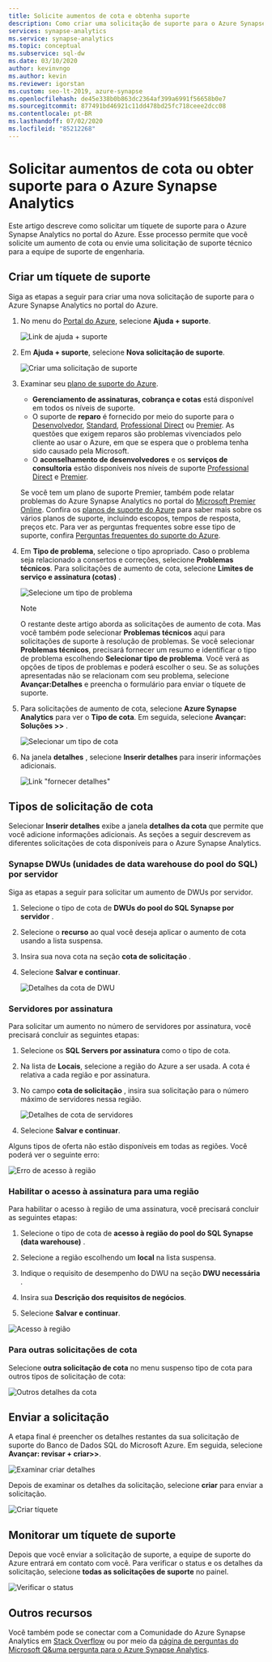 ```yaml
---
title: Solicite aumentos de cota e obtenha suporte
description: Como criar uma solicitação de suporte para o Azure Synapse Analytics no portal do Azure. Solicitar aumentos de cota ou obter suporte para resoluções de problemas.
services: synapse-analytics
ms.service: synapse-analytics
ms.topic: conceptual
ms.subservice: sql-dw
ms.date: 03/10/2020
author: kevinvngo
ms.author: kevin
ms.reviewer: igorstan
ms.custom: seo-lt-2019, azure-synapse
ms.openlocfilehash: de45e338b0b863dc2364af399a6991f56658b0e7
ms.sourcegitcommit: 877491bd46921c11dd478bd25fc718ceee2dcc08
ms.contentlocale: pt-BR
ms.lasthandoff: 07/02/2020
ms.locfileid: "85212268"
---
```

# <a name="request-quota-increases-and-get-support-for-azure-synapse-analytics"></a>Solicitar aumentos de cota ou obter suporte para o Azure Synapse Analytics

Este artigo descreve como solicitar um tíquete de suporte para o Azure Synapse Analytics no portal do Azure. Esse processo permite que você solicite um aumento de cota ou envie uma solicitação de suporte técnico para a equipe de suporte de engenharia.

## <a name="create-a-support-ticket"></a>Criar um tíquete de suporte

Siga as etapas a seguir para criar uma nova solicitação de suporte para o Azure Synapse Analytics no portal do Azure.

1. No menu do [Portal do Azure](https://portal.azure.com), selecione **Ajuda + suporte**.

   ![Link de ajuda + suporte](./media/sql-data-warehouse-get-started-create-support-ticket/help-plus-support.png)


1. Em **Ajuda + suporte**, selecione **Nova solicitação de suporte**.

    ![Criar uma solicitação de suporte](./media/sql-data-warehouse-get-started-create-support-ticket/new-support-request.png)

1. Examinar seu [plano de suporte do Azure](https://azure.microsoft.com/support/plans/?WT.mc_id=Support_Plan_510979/).

   * **Gerenciamento de assinaturas, cobrança e cotas** está disponível em todos os níveis de suporte.
   * O suporte de **reparo** é fornecido por meio do suporte para o [Desenvolvedor](https://azure.microsoft.com/support/plans/developer/), [Standard](https://azure.microsoft.com/support/plans/standard/), [Professional Direct](https://azure.microsoft.com/support/plans/prodirect/) ou [Premier](https://azure.microsoft.com/support/plans/premier/). As questões que exigem reparos são problemas vivenciados pelo cliente ao usar o Azure, em que se espera que o problema tenha sido causado pela Microsoft.
   * O **aconselhamento de desenvolvedores** e os **serviços de consultoria** estão disponíveis nos níveis de suporte [Professional Direct](https://azure.microsoft.com/support/plans/prodirect/) e [Premier](https://azure.microsoft.com/support/plans/premier/).

   Se você tem um plano de suporte Premier, também pode relatar problemas do Azure Synapse Analytics no portal do [Microsoft Premier Online](https://premier.microsoft.com/). Confira os [planos de suporte do Azure](https://azure.microsoft.com/support/plans/?WT.mc_id=Support_Plan_510979/) para saber mais sobre os vários planos de suporte, incluindo escopos, tempos de resposta, preços etc.  Para ver as perguntas frequentes sobre esse tipo de suporte, confira [Perguntas frequentes do suporte do Azure](https://azure.microsoft.com/support/faq/).

1. Em **Tipo de problema**, selecione o tipo apropriado. Caso o problema seja relacionado a consertos e correções, selecione **Problemas técnicos**. Para solicitações de aumento de cota, selecione **Limites de serviço e assinatura (cotas)** .

   ![Selecione um tipo de problema](./media/sql-data-warehouse-get-started-create-support-ticket/select-quota-issue-type.png)  

   > [!NOTE]
   > O restante deste artigo aborda as solicitações de aumento de cota. Mas você também pode selecionar **Problemas técnicos** aqui para solicitações de suporte à resolução de problemas. Se você selecionar **Problemas técnicos**, precisará fornecer um resumo e identificar o tipo de problema escolhendo **Selecionar tipo de problema**. Você verá as opções de tipos de problemas e poderá escolher o seu. Se as soluções apresentadas não se relacionam com seu problema, selecione **Avançar:Detalhes** e preencha o formulário para enviar o tíquete de suporte.

1. Para solicitações de aumento de cota, selecione **Azure Synapse Analytics** para ver o **Tipo de cota**. Em seguida, selecione **Avançar: Soluções >>** .

   ![Selecionar um tipo de cota](./media/sql-data-warehouse-get-started-create-support-ticket/select-quota-type.png)

1. Na janela **detalhes** , selecione **Inserir detalhes** para inserir informações adicionais.

   ![Link "fornecer detalhes"](./media/sql-data-warehouse-get-started-create-support-ticket/provide-details-link.png)

## <a name="quota-request-types"></a>Tipos de solicitação de cota

Selecionar **Inserir detalhes** exibe a janela **detalhes da cota** que permite que você adicione informações adicionais. As seções a seguir descrevem as diferentes solicitações de cota disponíveis para o Azure Synapse Analytics.

### <a name="synapse-sql-pool-data-warehouse-units-dwus-per-server"></a>Synapse DWUs (unidades de data warehouse do pool do SQL) por servidor

Siga as etapas a seguir para solicitar um aumento de DWUs por servidor.

1. Selecione o tipo de cota de **DWUs do pool do SQL Synapse por servidor** .

1. Selecione o **recurso** ao qual você deseja aplicar o aumento de cota usando a lista suspensa.

1. Insira sua nova cota na seção **cota de solicitação** .

1. Selecione **Salvar e continuar**.

   ![Detalhes da cota de DWU](./media/sql-data-warehouse-get-started-create-support-ticket/quota-details-dwus.png)


### <a name="servers-per-subscription"></a>Servidores por assinatura

Para solicitar um aumento no número de servidores por assinatura, você precisará concluir as seguintes etapas:

1. Selecione os **SQL Servers por assinatura** como o tipo de cota.

1. Na lista de **Locais**, selecione a região do Azure a ser usada. A cota é relativa a cada região e por assinatura.

1. No campo **cota de solicitação** , insira sua solicitação para o número máximo de servidores nessa região.

   ![Detalhes de cota de servidores](./media/sql-data-warehouse-get-started-create-support-ticket/quota-details-servers.png)



1. Selecione **Salvar e continuar**.

Alguns tipos de oferta não estão disponíveis em todas as regiões. Você poderá ver o seguinte erro:

![Erro de acesso à região](./media/sql-data-warehouse-get-started-create-support-ticket/region-access-error.png)

### <a name="enable-subscription-access-to-a-region"></a>Habilitar o acesso à assinatura para uma região

Para habilitar o acesso à região de uma assinatura, você precisará concluir as seguintes etapas:  

1. Selecione o tipo de cota de **acesso à região do pool do SQL Synapse (data warehouse)** .

1. Selecione a região escolhendo um **local** na lista suspensa.

1. Indique o requisito de desempenho do DWU na seção **DWU necessária** .

1. Insira sua **Descrição dos requisitos de negócios**. 

1. Selecione **Salvar e continuar**.

![Acesso à região](./media/sql-data-warehouse-get-started-create-support-ticket/quota-details-region.png)


### <a name="for-other-quota-requests"></a>Para outras solicitações de cota

Selecione **outra solicitação de cota** no menu suspenso tipo de cota para outros tipos de solicitação de cota:

![Outros detalhes da cota](./media/sql-data-warehouse-get-started-create-support-ticket/quota-details-whitelisting.png)

## <a name="submit-your-request"></a>Enviar a solicitação

A etapa final é preencher os detalhes restantes da sua solicitação de suporte do Banco de Dados SQL do Microsoft Azure. Em seguida, selecione **Avançar: revisar + criar>>**.

![Examinar criar detalhes](./media/sql-data-warehouse-get-started-create-support-ticket/review-create-details.png)

Depois de examinar os detalhes da solicitação, selecione **criar** para enviar a solicitação.

![Criar tíquete](./media/sql-data-warehouse-get-started-create-support-ticket/create-ticket.png)

## <a name="monitor-a-support-ticket"></a>Monitorar um tíquete de suporte

Depois que você enviar a solicitação de suporte, a equipe de suporte do Azure entrará em contato com você. Para verificar o status e os detalhes da solicitação, selecione **todas as solicitações de suporte** no painel.

![Verificar o status](./media/sql-data-warehouse-get-started-create-support-ticket/monitor-ticket.png)

## <a name="other-resources"></a>Outros recursos

Você também pode se conectar com a Comunidade do Azure Synapse Analytics em [Stack Overflow](https://stackoverflow.com/questions/tagged/azure-synapse+or+azure-sql-data-warehouse) ou por meio da [página de perguntas do Microsoft Q&uma pergunta para o Azure Synapse Analytics](https://docs.microsoft.com/answers/topics/azure-synapse-analytics.html).

